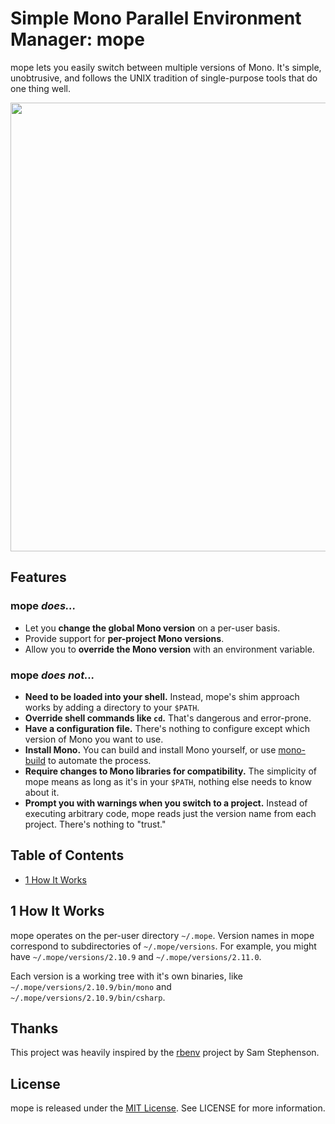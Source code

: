 # Simple Mono Parallel Environment Manager: mope

mope lets you easily switch between multiple versions of Mono.  It's simple, unobtrusive, and follows 
the UNIX tradition of single-purpose tools that do one thing well.

<img src="http://cl.ragan.io/011j0w1W1B1T0Z010A1G/mope.png" width="859" height="718" />

## Features

### mope _does..._

* Let you **change the global Mono version** on a per-user basis.
* Provide support for **per-project Mono versions**.
* Allow you to **override the Mono version** with an environment variable.

### mope _does not..._

* **Need to be loaded into your shell.** Instead, mope's shim approach works by adding 
  a directory to your `$PATH`.
* **Override shell commands like `cd`.** That's dangerous and error-prone.
* **Have a configuration file.** There's nothing to configure except which version of 
  Mono you want to use.
* **Install Mono.** You can build and install Mono yourself, or use 
  [mono-build](https://github.com/dragan/mono-build) to automate the process.
* **Require changes to Mono libraries for compatibility.** The simplicity of mope means 
  as long as it's in your `$PATH`, nothing else needs to know about it.
* **Prompt you with warnings when you switch to a project.** Instead of executing arbitrary 
  code, mope reads just the version name from each project. There's nothing to "trust."

## Table of Contents

  * [1 How It Works](#section_1)

## <a name="section_1"></a> 1 How It Works

mope operates on the per-user directory `~/.mope`.  Version names in mope correspond 
to subdirectories of `~/.mope/versions`.  For example, you might have `~/.mope/versions/2.10.9` and 
`~/.mope/versions/2.11.0`.

Each version is a working tree with it's own binaries, like `~/.mope/versions/2.10.9/bin/mono` and 
`~/.mope/versions/2.10.9/bin/csharp`.

## Thanks

This project was heavily inspired by the [rbenv](https://github.com/sstephenson/ruby-build) 
project by Sam Stephenson. 

## License
mope is released under the [MIT License][mit-license]. See LICENSE for more information.

[mit-license]: http://www.opensource.org/licenses/mit-license.php